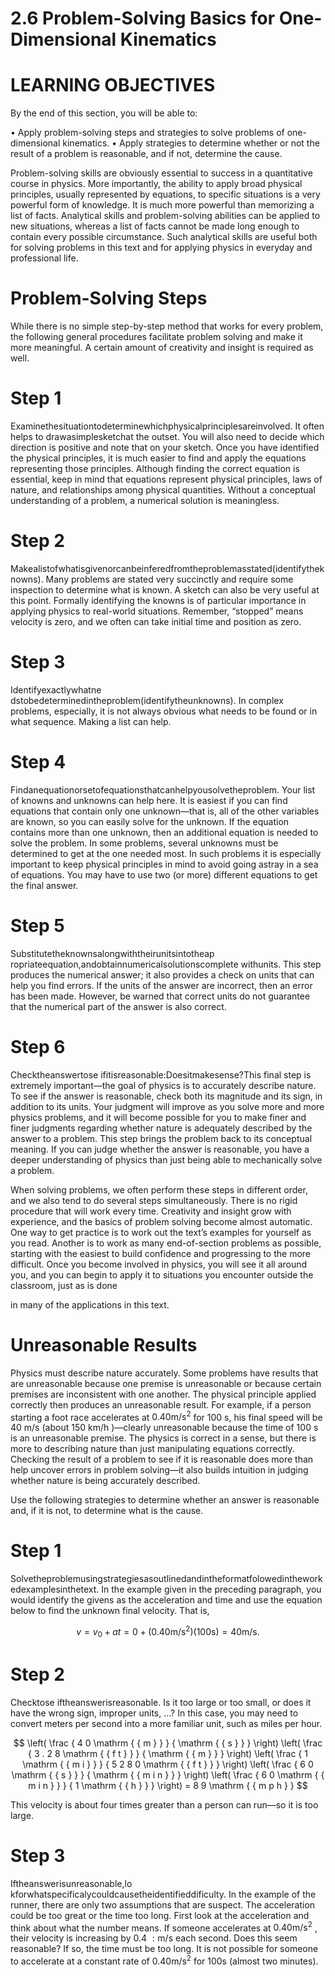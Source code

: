 # 2.6 Problem-Solving Basics for One-Dimensional Kinematics

# LEARNING OBJECTIVES

By the end of this section, you will be able to:

• Apply problem-solving steps and strategies to solve problems of one-dimensional kinematics. • Apply strategies to determine whether or not the result of a problem is reasonable, and if not, determine the cause.

Problem-solving skills are obviously essential to success in a quantitative course in physics. More importantly, the ability to apply broad physical principles, usually represented by equations, to specific situations is a very powerful form of knowledge. It is much more powerful than memorizing a list of facts. Analytical skills and problem-solving abilities can be applied to new situations, whereas a list of facts cannot be made long enough to contain every possible circumstance. Such analytical skills are useful both for solving problems in this text and for applying physics in everyday and professional life.



# Problem-Solving Steps

While there is no simple step-by-step method that works for every problem, the following general procedures facilitate problem solving and make it more meaningful. A certain amount of creativity and insight is required as well.

# Step 1

Examinethesituationtodeterminewhichphysicalprinciplesareinvolved. It often helps to drawasimplesketchat the outset. You will also need to decide which direction is positive and note that on your sketch. Once you have identified the physical principles, it is much easier to find and apply the equations representing those principles. Although finding the correct equation is essential, keep in mind that equations represent physical principles, laws of nature, and relationships among physical quantities. Without a conceptual understanding of a problem, a numerical solution is meaningless.

# Step 2

Makealistofwhatisgivenorcanbeinferedfromtheproblemasstated(identifytheknowns). Many problems are stated very succinctly and require some inspection to determine what is known. A sketch can also be very useful at this point. Formally identifying the knowns is of particular importance in applying physics to real-world situations. Remember, “stopped” means velocity is zero, and we often can take initial time and position as zero.

# Step 3

Identifyexactlywhatne dstobedeterminedintheproblem(identifytheunknowns). In complex problems, especially, it is not always obvious what needs to be found or in what sequence. Making a list can help.

# Step 4

Findanequationorsetofequationsthatcanhelpyousolvetheproblem. Your list of knowns and unknowns can help here. It is easiest if you can find equations that contain only one unknown—that is, all of the other variables are known, so you can easily solve for the unknown. If the equation contains more than one unknown, then an additional equation is needed to solve the problem. In some problems, several unknowns must be determined to get at the one needed most. In such problems it is especially important to keep physical principles in mind to avoid going astray in a sea of equations. You may have to use two (or more) different equations to get the final answer.

# Step 5

Substitutetheknownsalongwiththeirunitsintotheap ropriateequation,andobtainnumericalsolutionscomplete withunits. This step produces the numerical answer; it also provides a check on units that can help you find errors. If the units of the answer are incorrect, then an error has been made. However, be warned that correct units do not guarantee that the numerical part of the answer is also correct.

# Step 6

Checktheanswertose ifitisreasonable:Doesitmakesense?This final step is extremely important—the goal of physics is to accurately describe nature. To see if the answer is reasonable, check both its magnitude and its sign, in addition to its units. Your judgment will improve as you solve more and more physics problems, and it will become possible for you to make finer and finer judgments regarding whether nature is adequately described by the answer to a problem. This step brings the problem back to its conceptual meaning. If you can judge whether the answer is reasonable, you have a deeper understanding of physics than just being able to mechanically solve a problem.

When solving problems, we often perform these steps in different order, and we also tend to do several steps simultaneously. There is no rigid procedure that will work every time. Creativity and insight grow with experience, and the basics of problem solving become almost automatic. One way to get practice is to work out the text’s examples for yourself as you read. Another is to work as many end-of-section problems as possible, starting with the easiest to build confidence and progressing to the more difficult. Once you become involved in physics, you will see it all around you, and you can begin to apply it to situations you encounter outside the classroom, just as is done

in many of the applications in this text.

# Unreasonable Results

Physics must describe nature accurately. Some problems have results that are unreasonable because one premise is unreasonable or because certain premises are inconsistent with one another. The physical principle applied correctly then produces an unreasonable result. For example, if a person starting a foot race accelerates at $0 . 4 0 \mathrm { m } / \mathrm { s } ^ { 2 }$ for 100 s, his final speed will be $4 0 ~ \mathsf { m / s }$ (about $1 5 0 ~ \mathsf { k m / h }$ )—clearly unreasonable because the time of 100 s is an unreasonable premise. The physics is correct in a sense, but there is more to describing nature than just manipulating equations correctly. Checking the result of a problem to see if it is reasonable does more than help uncover errors in problem solving—it also builds intuition in judging whether nature is being accurately described.

Use the following strategies to determine whether an answer is reasonable and, if it is not, to determine what is the cause.

# Step 1

Solvetheproblemusingstrategiesasoutlinedandintheformatfolowedintheworkedexamplesinthetext. In the example given in the preceding paragraph, you would identify the givens as the acceleration and time and use the equation below to find the unknown final velocity. That is,

$$
v = v _ { 0 } + a t = 0 + { \bigl ( } 0 . 4 0 \mathrm { m / s } ^ { 2 } { \bigr ) } ( 1 0 0 \mathrm { s ) } = 4 0 \mathrm { m / s } .
$$

# Step 2

Checktose iftheanswerisreasonable. Is it too large or too small, or does it have the wrong sign, improper units, …? In this case, you may need to convert meters per second into a more familiar unit, such as miles per hour.

$$
\left( \frac { 4 0 \mathrm { { m } } } { \mathrm { { s } } } \right) \left( \frac { 3 . 2 8 \mathrm { { f t } } } { \mathrm { { m } } } \right) \left( \frac { 1 \mathrm { { m i } } } { 5 2 8 0 \mathrm { { f t } } } \right) \left( \frac { 6 0 \mathrm { { s } } } { \mathrm { { m i n } } } \right) \left( \frac { 6 0 \mathrm { { m i n } } } { 1 \mathrm { { h } } } \right) = 8 9 \mathrm { { m p h } }
$$

This velocity is about four times greater than a person can run—so it is too large.

# Step 3

Iftheanswerisunreasonable,lo kforwhatspecificalycouldcausetheidentifieddificulty. In the example of the runner, there are only two assumptions that are suspect. The acceleration could be too great or the time too long. First look at the acceleration and think about what the number means. If someone accelerates at $0 . 4 0 \mathrm { m } / \mathrm { s } ^ { 2 }$ , their velocity is increasing by $0 . 4 \ : \mathsf { m } / \mathsf { s }$ each second. Does this seem reasonable? If so, the time must be too long. It is not possible for someone to accelerate at a constant rate of $0 . 4 0 \mathrm { m } / \mathrm { s } ^ { 2 }$ for $1 0 0 \mathsf { s }$ (almost two minutes).